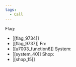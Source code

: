 ```yaml
---
tags:
  - Call
---
```

Flag:
- [[flag_9734]]
- [[flag_9737]]
Fn:
- [[u7003_function6]]
System:
- [[system_40]]
Shop:
- [[shop_15]]
